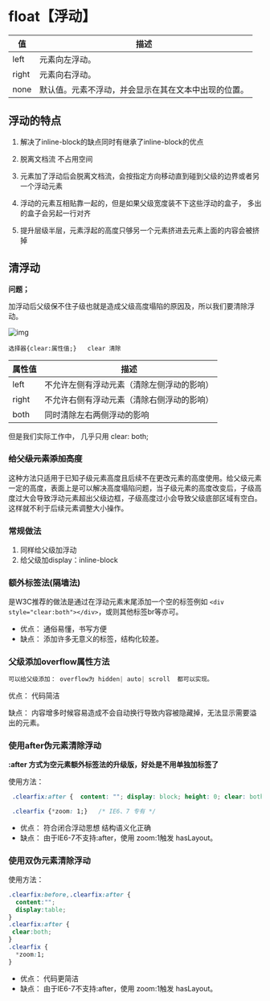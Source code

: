 # float【浮动】

| 值    | 描述                                                 |
| ----- | ---------------------------------------------------- |
| left  | 元素向左浮动。                                       |
| right | 元素向右浮动。                                       |
| none  | 默认值。元素不浮动，并会显示在其在文本中出现的位置。 |

## 浮动的特点

1. 解决了inline-block的缺点同时有继承了inline-block的优点

2. 脱离文档流 不占用空间

3. 元素加了浮动后会脱离文档流，会按指定方向移动直到碰到父级的边界或者另一个浮动元素

4. 浮动的元素互相贴靠一起的，但是如果父级宽度装不下这些浮动的盒子， 多出的盒子会另起一行对齐

5. 提升层级半层，元素浮起的高度只够另一个元素挤进去元素上面的内容会被挤掉

   

## 清浮动

**问题；**

加浮动后父级保不住子级也就是造成父级高度塌陷的原因及，所以我们要清除浮动。

![img](file:///E:/%E6%95%99%E7%A8%8B/%E9%BB%91%E9%A9%AC%E5%89%8D%E7%AB%AF2019/%E3%80%9027%E3%80%91%E6%BA%90%E7%A0%81+%E8%AF%BE%E4%BB%B6+%E8%BD%AF%E4%BB%B6/01-03%20%E5%89%8D%E7%AB%AF%E5%BC%80%E5%8F%91%E5%9F%BA%E7%A1%80/02-CSS%E8%B5%84%E6%96%99/02-CSS%E8%B5%84%E6%96%99/CSS-Day04/%E7%AC%94%E8%AE%B0/media/no.jpg)

```
选择器{clear:属性值;}   clear 清除  
```

| 属性值 | 描述                                       |
| ------ | ------------------------------------------ |
| left   | 不允许左侧有浮动元素（清除左侧浮动的影响） |
| right  | 不允许右侧有浮动元素（清除右侧浮动的影响） |
| both   | 同时清除左右两侧浮动的影响                 |

但是我们实际工作中， 几乎只用 clear: both;

### ~~给父级元素添加高度~~

这种方法只适用于已知子级元素高度且后续不在更改元素的高度使用。给父级元素一定的高度，表面上是可以解决高度塌陷问题，当子级元素的高度改变后，子级高度过大会导致浮动元素超出父级边框，子级高度过小会导致父级底部区域有空白。这样就不利于后续元素调整大小操作。

### 常规做法

1. 同样给父级加浮动
2. 给父级加display：inline-block

### 额外标签法(隔墙法)

是W3C推荐的做法是通过在浮动元素末尾添加一个空的标签例如 `<div style="clear:both"></div>`，或则其他标签br等亦可。

- 优点： 通俗易懂，书写方便
- 缺点： 添加许多无意义的标签，结构化较差。

### 父级添加overflow属性方法

```css
可以给父级添加： overflow为 hidden| auto| scroll  都可以实现。
```

优点： 代码简洁

缺点： 内容增多时候容易造成不会自动换行导致内容被隐藏掉，无法显示需要溢出的元素。

### 使用after伪元素清除浮动

**:after 方式为空元素额外标签法的升级版，好处是不用单独加标签了**

使用方法：

```css
 .clearfix:after {  content: ""; display: block; height: 0; clear: both; visibility: hidden;  }   

 .clearfix {*zoom: 1;}   /* IE6、7 专有 */
```

- 优点： 符合闭合浮动思想 结构语义化正确
- 缺点： 由于IE6-7不支持:after，使用 zoom:1触发 hasLayout。

### 使用双伪元素清除浮动

使用方法：

```css
.clearfix:before,.clearfix:after { 
  content:"";
  display:table; 
}
.clearfix:after {
 clear:both;
}
.clearfix {
  *zoom:1;
}
```

- 优点： 代码更简洁
- 缺点： 由于IE6-7不支持:after，使用 zoom:1触发 hasLayout。
